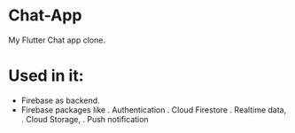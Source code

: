 # Chat-App
My Flutter Chat app clone.
# Used in it:
- Firebase as backend.
- Firebase packages like 
      . Authentication 
      . Cloud Firestore 
      . Realtime data,
      . Cloud Storage,
      . Push notification


